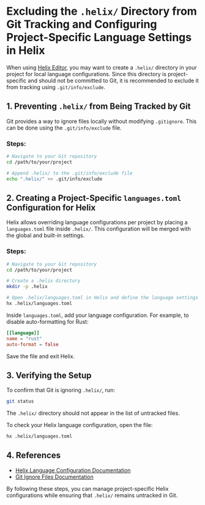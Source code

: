 # Excluding the `.helix/` Directory from Git Tracking and Configuring Project-Specific Language Settings in Helix

When using [Helix Editor](https://helix-editor.com/), you may want to create a `.helix/` directory in your project for local language configurations. Since this directory is project-specific and should not be committed to Git, it is recommended to exclude it from tracking using `.git/info/exclude`.

## 1. Preventing `.helix/` from Being Tracked by Git

Git provides a way to ignore files locally without modifying `.gitignore`. This can be done using the `.git/info/exclude` file.

### Steps:

```bash
# Navigate to your Git repository
cd /path/to/your/project

# Append .helix/ to the .git/info/exclude file
echo ".helix/" >> .git/info/exclude
```

## 2. Creating a Project-Specific `languages.toml` Configuration for Helix

Helix allows overriding language configurations per project by placing a `languages.toml` file inside `.helix/`. This configuration will be merged with the global and built-in settings.

### Steps:

```bash
# Navigate to your Git repository
cd /path/to/your/project

# Create a .helix directory
mkdir -p .helix

# Open .helix/languages.toml in Helix and define the language settings
hx .helix/languages.toml
```

Inside `languages.toml`, add your language configuration. For example, to disable auto-formatting for Rust:

```toml
[[language]]
name = "rust"
auto-format = false
```

Save the file and exit Helix.

## 3. Verifying the Setup

To confirm that Git is ignoring `.helix/`, run:

```bash
git status
```

The `.helix/` directory should not appear in the list of untracked files.

To check your Helix language configuration, open the file:

```bash
hx .helix/languages.toml
```

## 4. References

- [Helix Language Configuration Documentation](https://docs.helix-editor.com/languages.html)
- [Git Ignore Files Documentation](https://git-scm.com/docs/gitignore)

By following these steps, you can manage project-specific Helix configurations while ensuring that `.helix/` remains untracked in Git.
